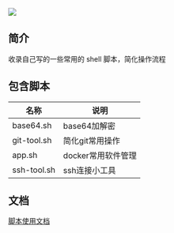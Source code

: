 [![](https://img.shields.io/badge/blog-%40huangxy-orange)](https://blog.csdn.net/qq_35787138)   

## 简介
收录自己写的一些常用的 shell 脚本，简化操作流程

## 包含脚本
|名称|说明|
|----|----|
|base64.sh|base64加解密|
|git-tool.sh|简化git常用操作|
|app.sh|docker常用软件管理|
|ssh-tool.sh|ssh连接小工具|

## 文档
[脚本使用文档](https://www.yuque.com/hxy1231/nfg09x)
